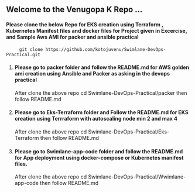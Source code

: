 ## Welcome to the Venugopa K Repo ...
#### Please clone the below Repo for EKS creation using Terraform , Kubernetes Manifest files and docker files for Project given in Excercise, and Sample Aws AMI for packer and ansible practical 

         git clone https://github.com/kotojuvenu/Swimlane-DevOps-Practical.git

1. #### Please go to packer folder and follow the README.md for AWS golden ami creation using Ansible and Packer as asking in the devops practical
      After clone the above repo cd Swimlane-DevOps-Practical/packer then follow README.md
   
2. #### Please go to Eks-Terraform folder and Follow the README.md for EKS creation using Terrraform with autoscaling node min 2 and max 4
      After clone the above repo cd Swimlane-DevOps-Practical/Eks-Terraform then follow README.md

3. #### Please go to Swimlane-app-code folder and follow the README.md for App deployment using docker-compose or Kubernetes manifest files.
      After clone the above repo cd Swimlane-DevOps-Practical/Wwimlane-app-code then follow README.md

